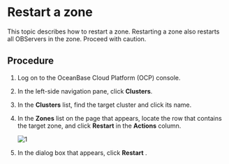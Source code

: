 # Restart a zone

This topic describes how to restart a zone. Restarting a zone also restarts all OBServers in the zone. Proceed with caution.

## Procedure

1. Log on to the OceanBase Cloud Platform (OCP) console.

2. In the left-side navigation pane, click **Clusters**.

3. In the **Clusters** list, find the target cluster and click its name.

4. In the **Zones** list on the page that appears, locate the row that contains the target zone, and click **Restart** in the **Actions** column.

    ![1](https://obbusiness-private.oss-cn-shanghai.aliyuncs.com/doc/img/ocp/401/zone2.png)

5. In the dialog box that appears, click **Restart** .
